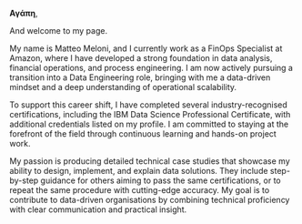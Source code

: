 **Αγάπη**,  

And welcome to my page.  

My name is Matteo Meloni, and I currently work as a FinOps Specialist at Amazon, where I have developed a strong foundation in data analysis, financial operations, and process engineering. I am now actively pursuing a transition into a Data Engineering role, bringing with me a data-driven mindset and a deep understanding of operational scalability.  

To support this career shift, I have completed several industry-recognised certifications, including the IBM Data Science Professional Certificate, with additional credentials listed on my profile. I am committed to staying at the forefront of the field through continuous learning and hands-on project work.  

My passion is producing detailed technical case studies that showcase my ability to design, implement, and explain data solutions. They include step-by-step guidance for others aiming to pass the same certifications, or to repeat the same procedure with cutting-edge accuracy. My goal is to contribute to data-driven organisations by combining technical proficiency with clear communication and practical insight.


<!--
**MatteoMel1985/MatteoMel1985** is a ✨ _special_ ✨ repository because its `README.md` (this file) appears on your GitHub profile.

Here are some ideas to get you started:

- 🔭 I’m currently working on ...
- 🌱 I’m currently learning ...
- 👯 I’m looking to collaborate on ...
- 🤔 I’m looking for help with ...
- 💬 Ask me about ...
- 📫 How to reach me: ...
- 😄 Pronouns: ...
- ⚡ Fun fact: ...
-->
